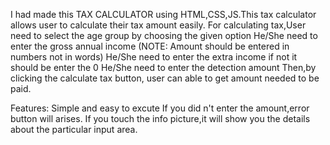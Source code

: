 I had made this TAX CALCULATOR using HTML,CSS,JS.This tax calculator allows user to calculate their tax amount easily.
For calculating tax,User need to select the age group by choosing the given option
He/She need to enter the gross annual income (NOTE: Amount should be entered in numbers not in words)
He/She need to enter the extra income if not it should be enter the 0
He/She need to enter the detection amount
Then,by clicking the calculate tax button, user can able to get amount needed to be paid.

Features:
Simple and easy to excute
If you did n't enter the amount,error button will arises.
If you touch the info picture,it will show you the details about the particular input area.

